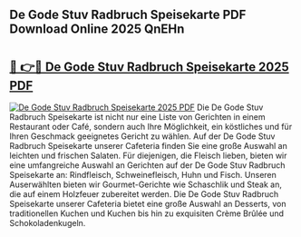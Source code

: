 ## De Gode Stuv Radbruch Speisekarte PDF Download Online 2025 QnEHn

# <h2><a href="http://gc8w14h.nevu.top/?p=De+Gode+Stuv+Radbruch+Speisekarte">🔗 👉🔴 De Gode Stuv Radbruch Speisekarte 2025 PDF</a></h2>

[![De Gode Stuv Radbruch Speisekarte 2025 PDF](https://i.imgur.com/dBaPXMq.png)](http://gc8w14h.nevu.top/?p=De+Gode+Stuv+Radbruch+Speisekarte)
Die De Gode Stuv Radbruch Speisekarte ist nicht nur eine Liste von Gerichten in einem Restaurant oder Café, sondern auch Ihre Möglichkeit, ein köstliches und für Ihren Geschmack geeignetes Gericht zu wählen. Auf der De Gode Stuv Radbruch Speisekarte unserer Cafeteria finden Sie eine große Auswahl an leichten und frischen Salaten. Für diejenigen, die Fleisch lieben, bieten wir eine umfangreiche Auswahl an Gerichten auf der De Gode Stuv Radbruch Speisekarte an: Rindfleisch, Schweinefleisch, Huhn und Fisch. Unseren Auserwählten bieten wir Gourmet-Gerichte wie Schaschlik und Steak an, die auf einem Holzfeuer zubereitet werden. Die De Gode Stuv Radbruch Speisekarte unserer Cafeteria bietet eine große Auswahl an Desserts, von traditionellen Kuchen und Kuchen bis hin zu exquisiten Crème Brûlée und Schokoladenkugeln.
